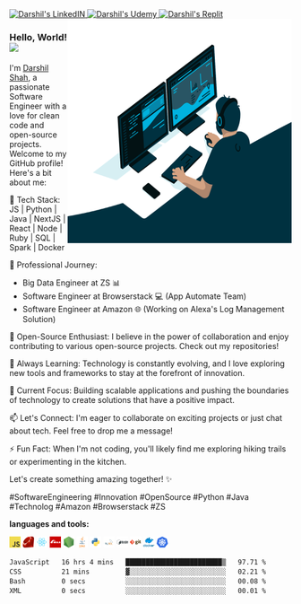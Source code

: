 <a href="https://www.linkedin.com/in/iamdarshil/">
  <img alt="Darshil's LinkedIN" width="50px" src="https://content.linkedin.com/content/dam/me/business/en-us/amp/brand-site/v2/bg/LI-Bug.svg.original.svg" />
</a>

<a href="https://www.udemy.com/user/darshil-shah-103/">
  <img alt="Darshil's Udemy" width="50px" src="https://pbs.twimg.com/profile_images/1417157967124721666/xShJF4Km_400x400.png" />
</a>

<a href="https://replit.com/@Trixx">
  <img alt="Darshil's Replit" width="50px" src="https://encrypted-tbn0.gstatic.com/images?q=tbn:ANd9GcSx8r92MExhSZwJGpnf6lDoaNBhMMeMlflbyA&usqp=CAU" />
</a>


<br>

<img align="right" alt="GIF" src="https://github.com/Darshill9991/Darshill9991/blob/main/code.gif?raw=true" width="400" height="400" />

### Hello, World! <img src="https://media.giphy.com/media/hvRJCLFzcasrR4ia7z/giphy.gif" width="25px">

I'm [Darshil Shah](https://www.linkedin.com/in/iamdarshil/), a passionate Software Engineer with a love for clean code and open-source projects. Welcome to my GitHub profile! Here's a bit about me:

🔧 Tech Stack: JS | Python | Java | NextJS | React | Node | Ruby | SQL | Spark | Docker

💼 Professional Journey: 
- Big Data Engineer at ZS 📊
- Software Engineer at Browserstack 💻 (App Automate Team)
- Software Engineer at Amazon 🌐 (Working on Alexa's Log Management Solution)

🚀 Open-Source Enthusiast: I believe in the power of collaboration and enjoy contributing to various open-source projects. Check out my repositories!

🌱 Always Learning: Technology is constantly evolving, and I love exploring new tools and frameworks to stay at the forefront of innovation.

🎯 Current Focus: Building scalable applications and pushing the boundaries of technology to create solutions that have a positive impact.

📫 Let's Connect: I'm eager to collaborate on exciting projects or just chat about tech. Feel free to drop me a message!

⚡ Fun Fact: When I'm not coding, you'll likely find me exploring hiking trails or experimenting in the kitchen.

Let's create something amazing together! ✨

#SoftwareEngineering #Innovation #OpenSource #Python #Java #Technolog #Amazon #Browserstack #ZS

**languages and tools:**  

<code><img height="20" src="https://raw.githubusercontent.com/github/explore/80688e429a7d4ef2fca1e82350fe8e3517d3494d/topics/javascript/javascript.png"></code>
<code><img height="20" src="https://raw.githubusercontent.com/github/explore/80688e429a7d4ef2fca1e82350fe8e3517d3494d/topics/ruby/ruby.png"></code>
<code><img height="20" src="https://raw.githubusercontent.com/github/explore/80688e429a7d4ef2fca1e82350fe8e3517d3494d/topics/react/react.png"></code>
<code><img height="20" src="https://raw.githubusercontent.com/github/explore/80688e429a7d4ef2fca1e82350fe8e3517d3494d/topics/rails/rails.png"></code>
<code><img height="20" src="https://raw.githubusercontent.com/github/explore/80688e429a7d4ef2fca1e82350fe8e3517d3494d/topics/nodejs/nodejs.png"></code>
<code><img height="20" src="https://raw.githubusercontent.com/github/explore/80688e429a7d4ef2fca1e82350fe8e3517d3494d/topics/java/java.png"></code>
<code><img height="20" src="https://raw.githubusercontent.com/github/explore/80688e429a7d4ef2fca1e82350fe8e3517d3494d/topics/python/python.png"></code>
<code><img height="20" src="https://raw.githubusercontent.com/github/explore/80688e429a7d4ef2fca1e82350fe8e3517d3494d/topics/mysql/mysql.png"></code>
<code><img height="20" src="https://raw.githubusercontent.com/github/explore/80688e429a7d4ef2fca1e82350fe8e3517d3494d/topics/bash/bash.png"></code>
<code><img height="20" src="https://raw.githubusercontent.com/github/explore/80688e429a7d4ef2fca1e82350fe8e3517d3494d/topics/git/git.png"></code>
<code><img height="20" src="https://raw.githubusercontent.com/github/explore/80688e429a7d4ef2fca1e82350fe8e3517d3494d/topics/docker/docker.png"></code>
<code><img height="20" src="https://raw.githubusercontent.com/github/explore/80688e429a7d4ef2fca1e82350fe8e3517d3494d/topics/kubernetes/kubernetes.png"></code>

<!--START_SECTION:waka-->

```txt
JavaScript   16 hrs 4 mins   ████████████████████████▒   97.71 %
CSS          21 mins         ▓░░░░░░░░░░░░░░░░░░░░░░░░   02.21 %
Bash         0 secs          ░░░░░░░░░░░░░░░░░░░░░░░░░   00.08 %
XML          0 secs          ░░░░░░░░░░░░░░░░░░░░░░░░░   00.01 %
```

<!--END_SECTION:waka-->
